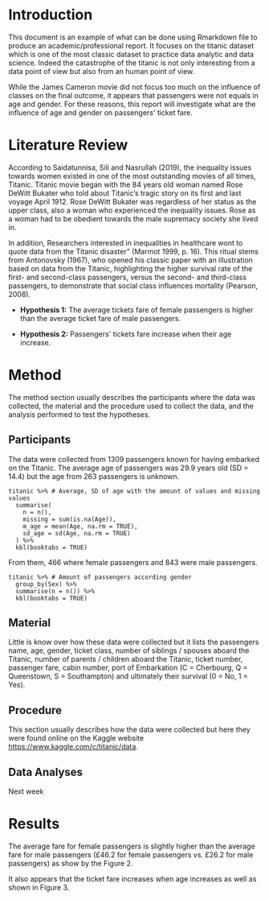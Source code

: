 # Introduction

This document is an example of what can be done using Rmarkdown file to produce an academic/professional report. It focuses on the titanic dataset which is one of the most classic dataset to practice data analytic and data science. Indeed the catastrophe of the titanic is not only interesting from a data point of view but also from an human point of view. 

While the James Cameron movie did not focus too much on the influence of classes on the final outcome, it appears that passengers were not equals in age and gender. For these reasons, this report will investigate what are the influence of age and gender on passengers' ticket fare.

# Literature Review

According to Saidatunnisa, Sili and Nasrullah (2019), the inequality issues towards women existed in one of the most outstanding movies of all times, Titanic. Titanic movie began with the 84 years old woman named Rose DeWitt Bukater who told about Titanic’s tragic story on its first and last voyage April 1912. Rose DeWitt Bukater was regardless of her status as the upper class, also a woman who experienced the inequality issues. Rose as a woman had to be obedient towards the male supremacy society she lived in.

In addition, Researchers interested in inequalities in healthcare wont to quote data from the Titanic disaster” (Marmot 1999, p. 16). This ritual stems from Antonovsky (1967), who opened his classic paper with an illustration based on data from the Titanic, highlighting the higher survival rate of the first- and second-class passengers, versus the second- and third-class passengers, to demonstrate that social class influences mortality (Pearson, 2008).

- **Hypothesis 1:** The average tickets fare of female passengers is higher than the average ticket fare of male passengers.

- **Hypothesis 2:** Passengers' tickets fare increase when their age increase.

# Method

The method section usually describes the participants where the data was collected, the material and the procedure used to collect the data, and the analysis performed to test the hypotheses.

## Participants

The data were collected from 1309 passengers known for having embarked on the Titanic. The average age of passengers was 29.9 years old (SD = 14.4) but the age from 263 passengers is unknown.

```{r}
titanic %>% # Average, SD of age with the amount of values and missing values
  summarise(
    n = n(),
    missing = sum(is.na(Age)),
    m_age = mean(Age, na.rm = TRUE),
    sd_age = sd(Age, na.rm = TRUE)
  ) %>% 
  kbl(booktabs = TRUE)
```

From them, 466 where female passengers and 843 were male passengers. 

```{r}
titanic %>% # Amount of passengers according gender
  group_by(Sex) %>% 
  summarise(n = n()) %>% 
  kbl(booktabs = TRUE)
```

## Material

Little is know over how these data were collected but it lists the passengers name, age, gender, ticket class, number of siblings / spouses aboard the Titanic, number of parents / children aboard the Titanic, ticket number, passenger fare, cabin number, port of Embarkation (C = Cherbourg, Q = Queenstown, S = Southampton) and ultimately their survival (0 = No, 1 = Yes).

## Procedure

This section usually describes how the data were collected but here they were found online on the Kaggle website https://www.kaggle.com/c/titanic/data.

## Data Analyses

Next week

# Results

The average fare for female passengers is slightly higher than the average fare for male passengers (£46.2 for female passengers vs. £26.2 for male passengers) as show by the Figure 2.

It also appears that the ticket fare increases when age increases as well as shown in Figure 3.

